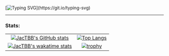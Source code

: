 [![Typing SVG](https://readme-typing-svg.demolab.com?font=Fira+Code&duration=2000&pause=500&color=001FD4&multiline=true&width=435&height=60&lines=Hi%2C+I+am+JacTBB!;A+software+engineer+in+the+making.)](https://git.io/typing-svg)

___

### Stats:
|  |  |
|:----------------------------:|:----------------------------:|
| [![JacTBB's GitHub stats](https://github-readme-stats.vercel.app/api?username=jactbb&count_private=true&show_icons=true&theme=onedark)](https://github.com/anuraghazra/github-readme-stats) | [![Top Langs](https://github-readme-stats.vercel.app/api/top-langs/?username=jactbb&layout=compact&langs_count=6&theme=onedark)](https://github.com/anuraghazra/github-readme-stats) |
| [![JacTBB's wakatime stats](https://github-readme-stats.vercel.app/api/wakatime?username=jactbb&theme=onedark&langs_count=10)](https://github.com/anuraghazra/github-readme-stats) | [![trophy](https://github-profile-trophy.vercel.app/?username=jactbb&theme=onedark&column=3)](https://github.com/ryo-ma/github-profile-trophy) |
